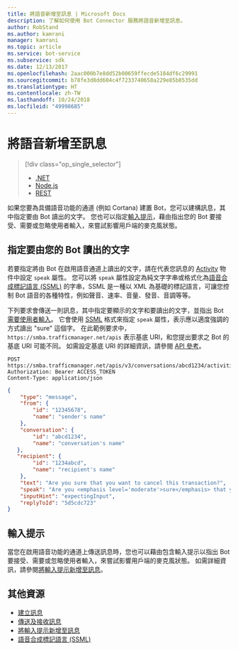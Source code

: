 ```yaml
---
title: 將語音新增至訊息 | Microsoft Docs
description: 了解如何使用 Bot Connector 服務將語音新增至訊息。
author: RobStand
ms.author: kamrani
manager: kamrani
ms.topic: article
ms.service: bot-service
ms.subservice: sdk
ms.date: 12/13/2017
ms.openlocfilehash: 2aac000b7e8dd52b00659ffecde5184df6c29991
ms.sourcegitcommit: b78fe3d8dd604c4f7233740658a229e85b8535dd
ms.translationtype: HT
ms.contentlocale: zh-TW
ms.lasthandoff: 10/24/2018
ms.locfileid: "49998685"
---
```

# <a name="add-speech-to-messages"></a>將語音新增至訊息
> [!div class="op_single_selector"]
> - [.NET](../dotnet/bot-builder-dotnet-text-to-speech.md)
> - [Node.js](../nodejs/bot-builder-nodejs-text-to-speech.md)
> - [REST](../rest-api/bot-framework-rest-connector-text-to-speech.md)

如果您要為具備語音功能的通道 (例如 Cortana) 建置 Bot，您可以建構訊息，其中指定要由 Bot 讀出的文字。 您也可以指定[輸入提示](bot-framework-rest-connector-add-input-hints.md)，藉由指出您的 Bot 要接受、需要或忽略使用者輸入，來嘗試影響用戶端的麥克風狀態。

## <a name="specify-text-to-be-spoken-by-your-bot"></a>指定要由您的 Bot 讀出的文字

若要指定將由 Bot 在啟用語音通道上讀出的文字，請在代表您訊息的 [Activity][Activity] 物件中設定 `speak` 屬性。 您可以將 `speak` 屬性設定為純文字字串或格式化為<a href="https://msdn.microsoft.com/en-us/library/hh378377(v=office.14).aspx" target="_blank">語音合成標記語言 (SSML)</a> 的字串，SSML 是一種以 XML 為基礎的標記語言，可讓您控制 Bot 語音的各種特性，例如聲音、速率、音量、發音、音調等等。 

下列要求會傳送一則訊息，其中指定要顯示的文字和要讀出的文字，並指出 Bot [需要使用者輸入](bot-framework-rest-connector-add-input-hints.md)。 它會使用 <a href="https://msdn.microsoft.com/en-us/library/hh378377(v=office.14).aspx" target="_blank">SSML</a> 格式來指定 `speak` 屬性，表示應以適度強調的方式讀出 "sure" 這個字。 在此範例要求中，`https://smba.trafficmanager.net/apis` 表示基底 URI，和您提出要求之 Bot 的基底 URI 可能不同。 如需設定基底 URI 的詳細資訊，請參閱 [API 參考](bot-framework-rest-connector-api-reference.md#base-uri)。

```http
POST https://smba.trafficmanager.net/apis/v3/conversations/abcd1234/activities/5d5cdc723
Authorization: Bearer ACCESS_TOKEN
Content-Type: application/json
```

```json
{
    "type": "message",
    "from": {
        "id": "12345678",
        "name": "sender's name"
    },
    "conversation": {
        "id": "abcd1234",
        "name": "conversation's name"
   },
   "recipient": {
        "id": "1234abcd",
        "name": "recipient's name"
    },
    "text": "Are you sure that you want to cancel this transaction?",
    "speak": "Are you <emphasis level='moderate'>sure</emphasis> that you want to cancel this transaction?",
    "inputHint": "expectingInput",
    "replyToId": "5d5cdc723"
}
```

## <a name="input-hints"></a>輸入提示

當您在啟用語音功能的通道上傳送訊息時，您也可以藉由包含輸入提示以指出 Bot 要接受、需要或忽略使用者輸入，來嘗試影響用戶端的麥克風狀態。 如需詳細資訊，請參閱[將輸入提示新增至訊息](bot-framework-rest-connector-add-input-hints.md)。

## <a name="additional-resources"></a>其他資源

- [建立訊息](bot-framework-rest-connector-create-messages.md)
- [傳送及接收訊息](bot-framework-rest-connector-send-and-receive-messages.md)
- [將輸入提示新增至訊息](bot-framework-rest-connector-add-input-hints.md)
- <a href="https://msdn.microsoft.com/en-us/library/hh378377(v=office.14).aspx" target="_blank">語音合成標記語言 (SSML)</a>

[Activity]: bot-framework-rest-connector-api-reference.md#activity-object
